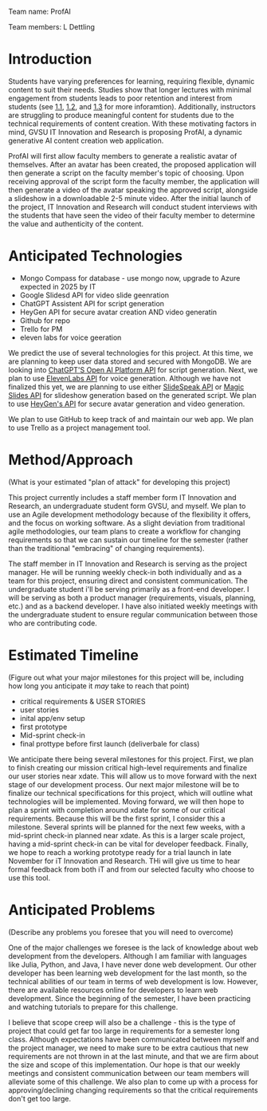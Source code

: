 Team name: ProfAI

Team members: L Dettling 

# Introduction
Students have varying preferences for learning, requiring flexible, dynamic content to suit their needs. Studies show that longer lectures with minimal engagement from students leads to poor retention and interest from students (see [1.1](https://www.lifescied.org/doi/10.1187/cbe.16-03-0125), [1.2](https://www.researchgate.net/publication/248528255_A_Cognitive_Theory_of_Multimedia_Learning_Implications_for_Design_Principles), and [1.3](https://www.sciencedirect.com/science/article/abs/pii/S0360131516301798) for more inforamtion). Additionally, instructors are struggling to produce meaningful content for students due to the technical requirements of content creation. With these motivating factors in mind, GVSU IT Innovation and Research is proposing ProfAI, a dynamic generative AI content creation web application.



ProfAI will first allow faculty members to generate a realistic avatar of themselves. After an avatar has been created, the proposed application will then generate a script on the faculty member's topic of choosing. Upon receiving approval of the script form the faculty member, the application will then generate a video of the avatar speaking the approved script, alongside a slideshow in a downloadable 2-5 minute video. After the initial launch of the project, IT Innovation and Research will conduct student interviews with the students that have seen the video of their faculty member to determine the value and authenticity of the content.



# Anticipated Technologies

- Mongo Compass for database - use mongo now, upgrade to Azure expected in 2025 by IT
- Google Slidesd API for video slide geenration
- ChatGPT Assistent API for script generation
- HeyGen API for secure avatar creation AND video generatin
- Github for repo
- Trello for PM
- eleven labs for voice geeration

We predict the use of several technologies for this project. At this time, we are planning to keep user data stored and secured with MongoDB. We are looking into [ChatGPT'S Open AI Platform API](https://platform.openai.com/docs/assistants/overview) for script generation. Next, we plan to use [ElevenLabs API](https://elevenlabs.io/docs/api-reference/getting-started) for voice generation. Although we have not finalized this yet, we are planning to use either [SlideSpeak API](https://slidespeak.co/slidespeak-api/) or [Magic Slides API](https://www.magicslides.app/magicslides-api/docs)  for slideshow generation based on the generated script. We plan to use [HeyGen's API](https://docs.heygen.com/docs/quick-start) for secure avatar generation and video generation.


We plan to use GitHub to keep track of and maintain our web app. We plan to use Trello as a project management tool.

# Method/Approach

(What is your estimated "plan of attack" for developing this project)

This project currently includes a staff member form IT Innovation and Research, an undergraduate student form GVSU, and myself. We plan to use an Agile development methodology because of the flexibility it offers, and the focus on working software. As a slight deviation from traditional agile methodologies, our team plans to create a workflow for changing requirements so that we can sustain our timeline for the semester (rather than the traditional "embracing" of changing requirements).


The staff member in IT Innovation and Research is serving as the project manager. He will be running weekly check-in both individually and as a team for this project, ensuring direct and consistent communication. The undergraduate student i'll be serving primarily as a front-end developer. I will be serving as both a product manager (requirements, visuals, planning, etc.) and as a backend developer. I have also initiated weekly meetings with the undergraduate student to ensure regular communication between those who are contributing code.


# Estimated Timeline

(Figure out what your major milestones for this project will be, including how long you anticipate it *may* take to reach that point)

- critical requirements & USER STORIES
- user stories
- inital app/env setup
- first prototype
- Mid-sprint check-in
- final prottype before first launch (deliverbale for class)

We anticipate there being several milestones for this project. First, we plan to finish creating our mission critical high-level requirements and finalize our user stories near xdate. This will allow us to move forward with the next stage of our development process. Our next major milestone will be to finalize our technical specifications for this project, which will outline what technologies will be implemented. Moving forward, we will then hope to plan a sprint with completion around xdate for some of our critical requirements. Because this will be the first sprint, I consider this a milestone. Several sprints will be planned for the next few weeks, with a mid-sprint check-in planned near xdate. As this is a larger scale project, having a mid-sprint check-in can be vital for developer feedback. Finally, we hope to reach a working prototype ready for a trial launch in late November for iT Innovation and Research. THi will give us time to hear formal feedback from both iT and from our selected faculty who choose to use this tool.

# Anticipated Problems

(Describe any problems you foresee that you will need to overcome)

One of the major challenges we foresee is the lack of knowledge about web development from the developers. Although I am familiar with languages like Julia, Python, and Java, I have never done web development. Our other developer has been learning web development for the last month, so the technical abilities of our team in terms of web development is low. However, there are available resources online for developers to learn web development.  Since the beginning of the semester, I have been practicing and watching tutorials to prepare for this challenge.


I believe that scope creep will also be a challenge - this is the type of project that could get far too large in requirements for a semester long class. Although expectations have been communicated between myself and the project manager, we need to make sure to be extra cautious that new requirements are not thrown in at the last minute, and that we are firm about the size and scope of this implementation. Our hope is that our weekly meetings and consistent communication between our team members will alleviate some of this challenge. We also plan to come up with a process for approving/declining changing requirements so that the critical requirements don't get too large.

